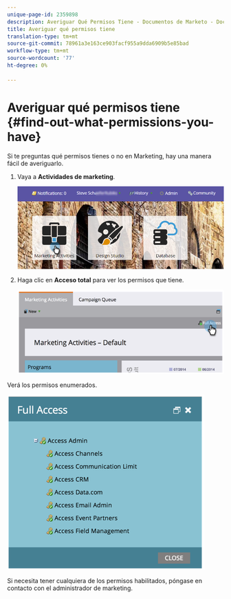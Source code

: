 ```yaml
---
unique-page-id: 2359898
description: Averiguar Qué Permisos Tiene - Documentos de Marketo - Documentación del producto
title: Averiguar qué permisos tiene
translation-type: tm+mt
source-git-commit: 78961a3e163ce903facf955a9dda6909b5e85bad
workflow-type: tm+mt
source-wordcount: '77'
ht-degree: 0%

---
```



# Averiguar qué permisos tiene {#find-out-what-permissions-you-have}

Si te preguntas qué permisos tienes o no en Marketing, hay una manera fácil de averiguarlo.

1. Vaya a **Actividades de marketing**.

   ![](assets/login-marketing-activities.png)

1. Haga clic en **Acceso total** para ver los permisos que tiene.

   ![](assets/image2014-9-8-17-3a45-3a13.png)

Verá los permisos enumerados.

![](assets/image2014-9-8-17-3a45-3a23.png)

Si necesita tener cualquiera de los permisos habilitados, póngase en contacto con el administrador de marketing.

